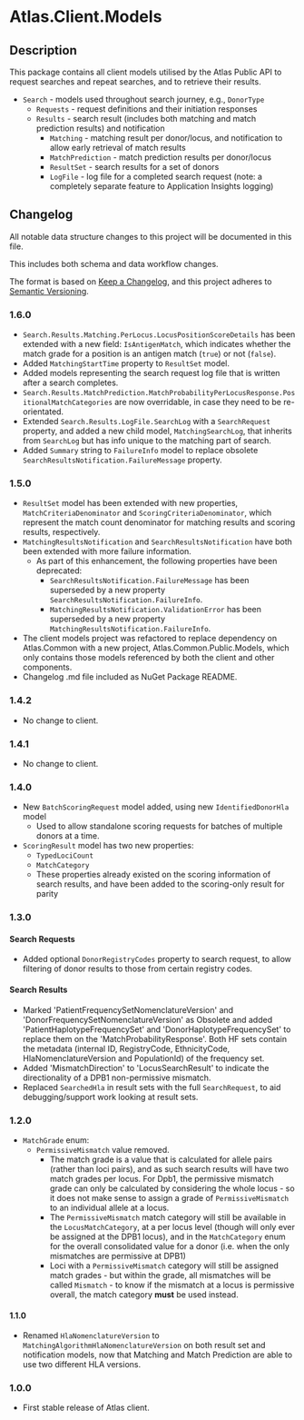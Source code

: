 ﻿# Atlas.Client.Models

## Description
This package contains all client models utilised by the Atlas Public API to request searches and repeat searches, and to retrieve their results.

* `Search` - models used throughout search journey, e.g., `DonorType`
  * `Requests` - request definitions and their initiation responses
  * `Results` - search result (includes both matching and match prediction results) and notification
    * `Matching` - matching result per donor/locus, and notification to allow early retrieval of match results
    * `MatchPrediction` - match prediction results per donor/locus
    * `ResultSet` - search results for a set of donors
    * `LogFile` - log file for a completed search request (note: a completely separate feature to Application Insights logging)

## Changelog

All notable data structure changes to this project will be documented in this file.

This includes both schema and data workflow changes.

The format is based on [Keep a Changelog](https://keepachangelog.com/en/1.0.0/),
and this project adheres to [Semantic Versioning](https://semver.org/spec/v2.0.0.html).

### 1.6.0
* `Search.Results.Matching.PerLocus.LocusPositionScoreDetails` has been extended with a new field: `IsAntigenMatch`, which indicates whether the match grade for a position is an antigen match (`true`) or not (`false`).
* Added `MatchingStartTime` property to `ResultSet` model.
* Added models representing the search request log file that is written after a search completes.
* `Search.Results.MatchPrediction.MatchProbabilityPerLocusResponse.PositionalMatchCategories` are now overridable, in case they need to be re-orientated.
* Extended `Search.Results.LogFile.SearchLog` with a `SearchRequest` property, and added a new child model, `MatchingSearchLog`, that inherits from `SearchLog` but has info unique to the matching part of search.
* Added `Summary` string to `FailureInfo` model to replace obsolete `SearchResultsNotification.FailureMessage` property.

### 1.5.0
* `ResultSet` model has been extended with new properties, `MatchCriteriaDenominator` and `ScoringCriteriaDenominator`, which represent the match count denominator for matching results and scoring results, respectively.
* `MatchingResultsNotification` and `SearchResultsNotification` have both been extended with more failure information.
  * As part of this enhancement, the following properties have been deprecated:
    * `SearchResultsNotification.FailureMessage` has been superseded by a new property `SearchResultsNotification.FailureInfo`.
    * `MatchingResultsNotification.ValidationError` has been superseded by a new property `MatchingResultsNotification.FailureInfo`.
* The client models project was refactored to replace dependency on Atlas.Common with a new project, Atlas.Common.Public.Models, which only contains those models referenced by both the client and other components.
* Changelog .md file included as NuGet Package README.

### 1.4.2
* No change to client.

### 1.4.1
* No change to client.

### 1.4.0

* New `BatchScoringRequest` model added, using new `IdentifiedDonorHla` model
  * Used to allow standalone scoring requests for batches of multiple donors at a time. 
* `ScoringResult` model has two new properties: 
  * `TypedLociCount`
  * `MatchCategory`
  * These properties already existed on the scoring information of search results, and have been added to the scoring-only result for parity

### 1.3.0

#### Search Requests

* Added optional `DonorRegistryCodes` property to search request, to allow filtering of donor results to those from certain registry codes. 

#### Search Results

* Marked 'PatientFrequencySetNomenclatureVersion' and 'DonorFrequencySetNomenclatureVersion' as Obsolete and added 'PatientHaplotypeFrequencySet' and 'DonorHaplotypeFrequencySet' to replace them on the 'MatchProbabilityResponse'.
  Both HF sets contain the metadata (internal ID, RegistryCode, EthnicityCode, HlaNomenclatureVersion and PopulationId) of the frequency set.
* Added 'MismatchDirection' to 'LocusSearchResult' to indicate the directionality of a DPB1 non-permissive mismatch.
* Replaced `SearchedHla` in result sets with the full `SearchRequest`, to aid debugging/support work looking at result sets. 

### 1.2.0

* `MatchGrade` enum:
    * `PermissiveMismatch` value removed.
        * The match grade is a value that is calculated for allele pairs (rather than loci pairs), and as such search results will have two match grades per locus.
        For Dpb1, the permissive mismatch grade can only be calculated by considering the whole locus - so it does not make sense to assign a grade of `PermissiveMismatch`
        to an individual allele at a locus.
        * The `PermissiveMismatch` match category will still be available in the `LocusMatchCategory`, at a per locus level (though will only ever be assigned at the DPB1 locus),
        and in the `MatchCategory` enum for the overall consolidated value for a donor (i.e. when the only mismatches are permissive at DPB1)
        * Loci with a `PermissiveMismatch` category will still be assigned match grades - but within the grade, all mismatches will be called `Mismatch` - to know if the 
        mismatch at a locus is permissive overall, the match category **must** be used instead.

#### 1.1.0
* Renamed `HlaNomenclatureVersion` to `MatchingAlgorithmHlaNomenclatureVersion` on both result set and notification models,
  now that Matching and Match Prediction are able to use two different HLA versions.

### 1.0.0
* First stable release of Atlas client.